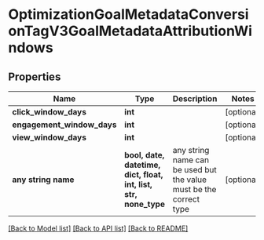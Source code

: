 # OptimizationGoalMetadataConversionTagV3GoalMetadataAttributionWindows


## Properties
Name | Type | Description | Notes
------------ | ------------- | ------------- | -------------
**click_window_days** | **int** |  | [optional] 
**engagement_window_days** | **int** |  | [optional] 
**view_window_days** | **int** |  | [optional] 
**any string name** | **bool, date, datetime, dict, float, int, list, str, none_type** | any string name can be used but the value must be the correct type | [optional]

[[Back to Model list]](../README.md#documentation-for-models) [[Back to API list]](../README.md#documentation-for-api-endpoints) [[Back to README]](../README.md)


